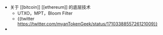 - 关于 [[bitcoin]] [[ethereum]] 的底层技术
	- UTXO，MPT，Bloom Filter
	- {{twitter https://twitter.com/myanTokenGeek/status/1710338855726121009}}
-